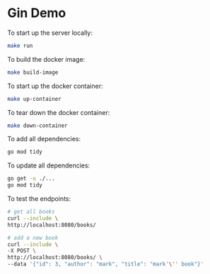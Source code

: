 # Gin Demo

To start up the server locally:

```bash
make run
```

To build the docker image:

```bash
make build-image
```

To start up the docker container:

```bash
make up-container
```

To tear down the docker container:

```bash
make down-container
```

To add all dependencies:

```bash
go mod tidy
```

To update all dependencies:

```bash
go get -u ./...
go mod tidy
```

To test the endpoints:

```bash
# get all books
curl --include \
http://localhost:8080/books/

# add a new book
curl --include \
-X POST \
http://localhost:8080/books/ \
--data '{"id": 3, "author": "mark", "title": "mark'\'' book"}'
```
